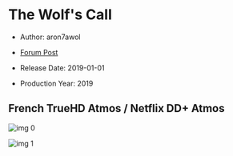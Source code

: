 # The Wolf's Call

* Author: aron7awol

* [Forum Post](https://www.avsforum.com/threads/bass-eq-for-filtered-movies.2995212/post-58234030)

* Release Date: 2019-01-01
* Production Year: 2019

## French TrueHD Atmos / Netflix DD+ Atmos

![img 0](https://i.imgur.com/XuICBim.jpg)

![img 1](https://i.imgur.com/OG7gQj3.jpg)

